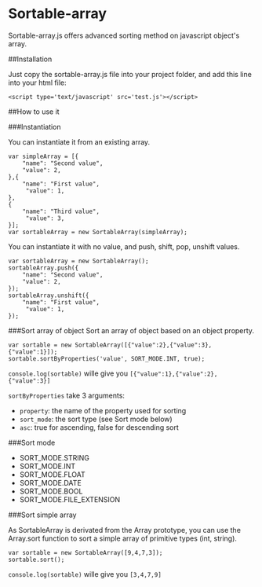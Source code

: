 Sortable-array
==============

Sortable-array.js offers advanced sorting method on javascript object's array.

##Installation

Just copy the sortable-array.js file into your project folder, and add this line into your html file:

`<script type='text/javascript' src='test.js'></script>`

##How to use it

###Instantiation

You can instantiate it from an existing array.
```
var simpleArray = [{
	"name": "Second value",
	"value": 2,
},{
	"name": "First value",
	 "value": 1,
},
{
	"name": "Third value",
	 "value": 3,
}];
var sortableArray = new SortableArray(simpleArray);
```

You can instantiate it with no value, and push, shift, pop, unshift values.
```
var sortableArray = new SortableArray();
sortableArray.push({
	"name": "Second value",
	"value": 2,
});
sortableArray.unshift({
	"name": "First value",
	 "value": 1,
});
```

###Sort array of object
Sort an array of object based on an object property.
```
var sortable = new SortableArray([{"value":2},{"value":3},{"value":1}]);
sortable.sortByProperties('value', SORT_MODE.INT, true);
```
`console.log(sortable)` wille give you `[{"value":1},{"value":2},{"value":3}]`

`sortByProperties` take 3 arguments:
* `property`: the name of the property used for sorting
* `sort_mode`: the sort type (see Sort mode below)
* `asc`: true for ascending, false for descending sort

###Sort mode
* SORT_MODE.STRING
* SORT_MODE.INT
* SORT_MODE.FLOAT
* SORT_MODE.DATE
* SORT_MODE.BOOL
* SORT_MODE.FILE_EXTENSION



###Sort simple array

As SortableArray is derivated from the Array prototype, you can use the Array.sort function to sort a simple array of primitive types (int, string).
```
var sortable = new SortableArray([9,4,7,3]);
sortable.sort();
```
`console.log(sortable)` wille give you `[3,4,7,9]`

